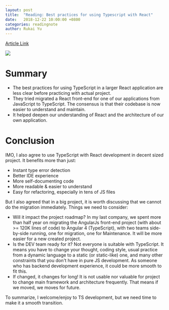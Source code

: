 ```yaml
---
layout: post
title:  "Reading: Best practices for using Typescript with React"
date:   2018-12-22 10:00:00 +0800
categories: readingnote
author: Rukai Yu
---
```


[Article Link](https://medium.freecodecamp.org/effective-use-of-typescript-with-react-3a1389b6072a)

![ ](https://cdn-images-1.medium.com/max/2000/1*qLgLDFCPLeZZlJ4v00jIOw.jpeg)

# Summary

* The best practices for using TypeScript in a larger React application are less clear before practicing with actual project.
* They tried migrated a React front-end for one of our applications from JavaScript to TypeScript. The consensus is that their codebase is now easier to understand and maintain.
* It helped deepen our understanding of React and the architecture of our own application.

# Conclusion

IMO, I also agree to use TypeScript with React development in decent sized project. It benefits more than just:

* Instant type error detection
* Better IDE experience
* More self-documenting code
* More readable & easier to understand
* Easy for refactoring, especially in tens of JS files

But I also agreed that in a big project, it is worth discussing that we cannot do the migration immediately. Things we need to consider:

* Will it impact the project roadmap? In my last company, we spent more than half year on migrating the AngularJs front-end project (with about >= 120K lines of code) to Angular 4 (TypeScript), with two teams side-by-side running, one for migration, one for Maintenance. It will be more easier for a new created project.
* Is the DEV team ready for it? Not everyone is suitable with TypeScript. It means you have to change your thought, coding style, usual practice from a dynamic language to a static (or static-like) one, and many other constraints that you don't have in pure JS development. As someone who has backend development experience, it could be more smooth to fit this.
* If changed, it changes for long! It is not usable nor valuable for project to change main framework and architecture frequently. That means if we moved, we moves for future.

To summarize, I welcome/enjoy to TS development, but we need time to make it a smooth transition.
